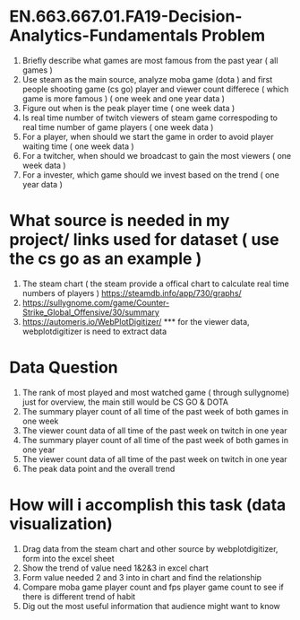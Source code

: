# EN.663.667.01.FA19-Decision-Analytics-Fundamentals Problem 
1. Briefly describe what games are most famous from the past year ( all games ) 
2. Use steam as the main source, analyze moba game (dota ) and first people shooting game (cs go) player and viewer count differece ( which game is more famous ) ( one week and one year data )
3. Figure out when is the peak player time ( one week data )
4. Is real time number of twitch viewers of steam game correspoding to real time number of game players ( one week data )
5. For a player, when should we start the game in order to avoid player waiting time ( one week data )
6. For a twitcher, when should we broadcast to gain the most viewers ( one week data )
7. For a invester, which game should we invest based on the trend ( one year data )

# What source is needed in my project/ links used for dataset ( use the cs go as an example )
1. The steam chart ( the steam provide a offical chart to calculate real time numbers of players ) 
   https://steamdb.info/app/730/graphs/
2. https://sullygnome.com/game/Counter-Strike_Global_Offensive/30/summary
3. https://automeris.io/WebPlotDigitizer/
*** for the viewer data, webplotdigitizer is need to extract data

# Data Question 
1. The rank of most played and most watched game ( through sullygnome) just for overview, the main still would be CS GO & DOTA
2. The summary player count of all time of the past week of both games in one week 
3. The viewer count data of all time of the past week on twitch in one year
4. The summary player count of all time of the past week of both games in one year
5. The viewer count data of all time of the past week on twitch in one year
6. The peak data point and the overall trend 

# How will i accomplish this task (data visualization) 
1. Drag data from the steam chart and other source by webplotdigitizer, form into the excel sheet
2. Show the trend of value need 1&2&3 in excel chart
4. Form value needed 2 and 3 into in chart and find the relationship
5. Compare moba game player count and fps player game count to see if there is different trend of habit
6. Dig out the most useful information that audience might want to know 
